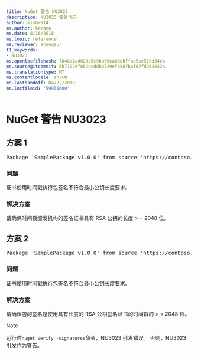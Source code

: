 ```yaml
---
title: NuGet 警告 NU3023
description: NU3023 警告代码
author: mishra14
ms.author: karann
ms.date: 8/16/2018
ms.topic: reference
ms.reviewer: anangaur
f1_keywords:
- NU3023
ms.openlocfilehash: 7848a1a402dd5c9bb99ea68dbffac5ee57dd84eb
ms.sourcegitcommit: 6b71926f062ecddb8729ef8567baf67fd269642a
ms.translationtype: MT
ms.contentlocale: zh-CN
ms.lasthandoff: 04/22/2019
ms.locfileid: "59931600"
---
```

# <a name="nuget-warning-nu3023"></a>NuGet 警告 NU3023

## <a name="scenario-1"></a>方案 1

<pre>Package 'SamplePackage v1.0.0' from source 'https://contoso.com/index.json': The timestamp certificate does not meet a minimum public key length requirement.</pre>

### <a name="issue"></a>问题

证书使用时间戳执行包签名不符合最小公钥长度要求。


### <a name="solution"></a>解决方案

请确保时间戳颁发机构的签名证书具有 RSA 公钥的长度 > = 2048 位。



## <a name="scenario-2"></a>方案 2

<pre>Package 'SamplePackage v1.0.0' from source 'https://contoso.com/index.json': The primary signature's timestamp certificate does not meet a minimum public key length requirement.</pre>

### <a name="issue"></a>问题

证书使用时间戳执行包签名不符合最小公钥长度要求。


### <a name="solution"></a>解决方案

请确保包的签名是使用具有长度的 RSA 公钥签名证书的时间戳的 > = 2048 位。


> [!Note]
> 运行时`nuget verify -signatures`命令，NU3023 引发错误。 否则，NU3023 引发作为警告。